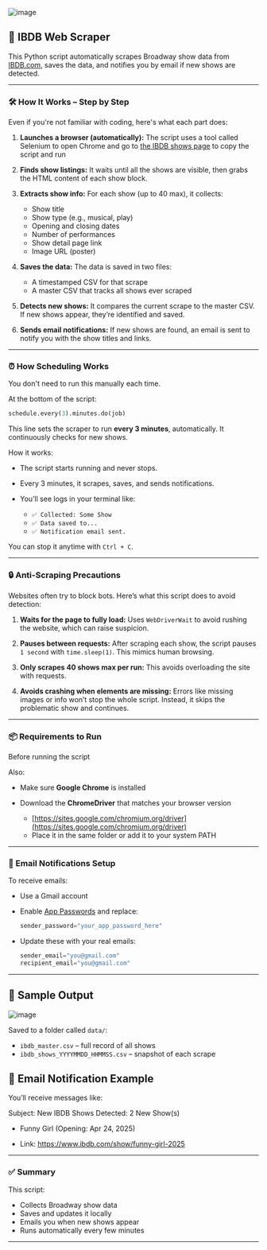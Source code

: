 ![image](https://github.com/user-attachments/assets/6faef1c2-2c35-4b2c-8849-54fa26632598)


## 📄 IBDB Web Scraper

This Python script automatically scrapes Broadway show data from [IBDB.com](https://www.ibdb.com/shows), saves the data, and notifies you by email if new shows are detected.

---

### 🛠 How It Works – Step by Step

Even if you're not familiar with coding, here's what each part does:

1. **Launches a browser (automatically):**
   The script uses a tool called Selenium to open Chrome and go to [the IBDB shows page](https://github.com/Hykze1/Ticketmaster-webscrapping/blob/main/Ticketmaster.ipynb) 
   to copy the script and run

2. **Finds show listings:**
   It waits until all the shows are visible, then grabs the HTML content of each show block.

3. **Extracts show info:**
   For each show (up to 40 max), it collects:

   * Show title
   * Show type (e.g., musical, play)
   * Opening and closing dates
   * Number of performances
   * Show detail page link
   * Image URL (poster)

4. **Saves the data:**
   The data is saved in two files:

   * A timestamped CSV for that scrape
   * A master CSV that tracks all shows ever scraped

5. **Detects new shows:**
   It compares the current scrape to the master CSV. If new shows appear, they’re identified and saved.

6. **Sends email notifications:**
   If new shows are found, an email is sent to notify you with the show titles and links.

---

### ⏰ How Scheduling Works

You don't need to run this manually each time.

At the bottom of the script:

```python
schedule.every(3).minutes.do(job)
```

This line sets the scraper to run **every 3 minutes**, automatically. It continuously checks for new shows.

How it works:

* The script starts running and never stops.
* Every 3 minutes, it scrapes, saves, and sends notifications.
* You’ll see logs in your terminal like:

  * `✅ Collected: Some Show`
  * `✅ Data saved to...`
  * `✅ Notification email sent.`

You can stop it anytime with `Ctrl + C`.

---

### 🔒 Anti-Scraping Precautions

Websites often try to block bots. Here’s what this script does to avoid detection:

1. **Waits for the page to fully load:**
   Uses `WebDriverWait` to avoid rushing the website, which can raise suspicion.

2. **Pauses between requests:**
   After scraping each show, the script pauses `1 second` with `time.sleep(1)`. This mimics human browsing.

3. **Only scrapes 40 shows max per run:**
   This avoids overloading the site with requests.

4. **Avoids crashing when elements are missing:**
   Errors like missing images or info won’t stop the whole script. Instead, it skips the problematic show and continues.

---

### 📦 Requirements to Run

Before running the script

Also:

* Make sure **Google Chrome** is installed
* Download the **ChromeDriver** that matches your browser version

  * [https://sites.google.com/chromium.org/driver](https://sites.google.com/chromium.org/driver)
  * Place it in the same folder or add it to your system PATH

---

### 📧 Email Notifications Setup

To receive emails:

* Use a Gmail account
* Enable [App Passwords](https://support.google.com/accounts/answer/185833?hl=en) and replace:

  ```python
  sender_password="your_app_password_here"
  ```
* Update these with your real emails:

  ```python
  sender_email="you@gmail.com"
  recipient_email="you@gmail.com"
  ```

---

## 📁 Sample Output

![image](https://github.com/user-attachments/assets/21569cc0-ad0a-43a0-ac43-0ca7ae019a40)

Saved to a folder called `data/`:

* `ibdb_master.csv` – full record of all shows
* `ibdb_shows_YYYYMMDD_HHMMSS.csv` – snapshot of each scrape


## 📧 Email Notification Example
You’ll receive messages like:

Subject: New IBDB Shows Detected: 2 New Show(s)

- Funny Girl (Opening: Apr 24, 2025)
  
- Link: https://www.ibdb.com/show/funny-girl-2025


---

### ✅ Summary

This script:

* Collects Broadway show data
* Saves and updates it locally
* Emails you when new shows appear
* Runs automatically every few minutes

---

